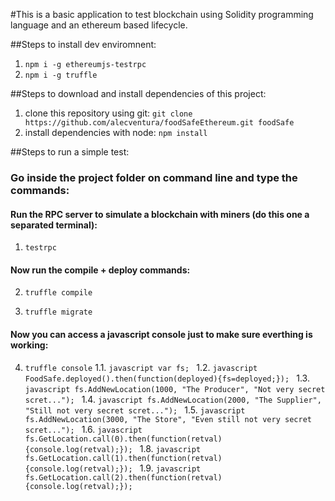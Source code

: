 #This is a basic application to test blockchain using Solidity programming language and an ethereum based lifecycle.

##Steps to install dev enviromnent:
1. ``` npm i -g ethereumjs-testrpc ```
2. ``` npm i -g truffle ```

##Steps to download and install dependencies of this project:
1. clone this repository using git: ``` git clone https://github.com/alecventura/foodSafeEthereum.git foodSafe ```
2. install dependencies with node: ``` npm install ```

##Steps to run a simple test:

### Go inside the project folder on command line and type the commands:
#### Run the RPC server to simulate a blockchain with miners (do this one a separated terminal):
1. ``` testrpc ```

#### Now run the compile + deploy commands:
2. ``` truffle compile ```

3. ``` truffle migrate ```

#### Now you can access a javascript console just to make sure everthing is working:
4. ``` truffle console ```
1.1. ```javascript var fs; ```
1.2. ```javascript FoodSafe.deployed().then(function(deployed){fs=deployed;}); ```
1.3. ```javascript fs.AddNewLocation(1000, "The Producer", "Not very secret scret..."); ```
1.4. ```javascript fs.AddNewLocation(2000, "The Supplier", "Still not very secret scret..."); ```
1.5. ```javascript fs.AddNewLocation(3000, "The Store", "Even still not very secret scret..."); ```
1.6. ```javascript fs.GetLocation.call(0).then(function(retval){console.log(retval);}); ```
1.8. ```javascript fs.GetLocation.call(1).then(function(retval){console.log(retval);}); ```
1.9. ```javascript fs.GetLocation.call(2).then(function(retval){console.log(retval);}); ```

